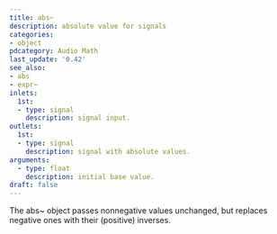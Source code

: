 ```yaml
---
title: abs~
description: absolute value for signals
categories:
- object
pdcategory: Audio Math
last_update: '0.42'
see_also:
- abs
- expr~
inlets:
  1st:
  - type: signal
    description: signal input.
outlets:
  1st:
  - type: signal
    description: signal with absolute values.
arguments:
  - type: float 
    description: initial base value.
draft: false
---
```

The abs~ object passes nonnegative values unchanged, but replaces negative ones with their (positive) inverses.